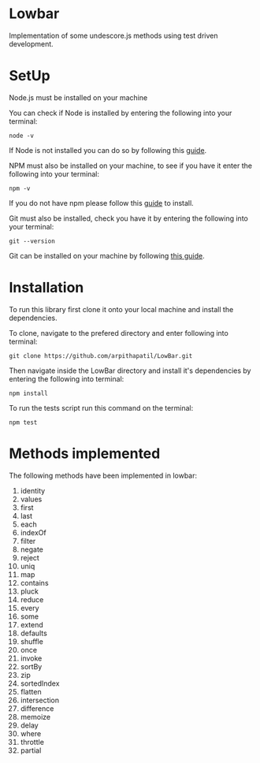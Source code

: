 # Lowbar

Implementation of some undescore.js methods using test driven development.

# SetUp

Node.js must be installed on your machine

You can check if Node is installed by entering the following into your terminal:

```node -v```

If Node is not installed you can do so by following this [guide](https://nodejs.org/en/download/package-manager/).

NPM must also be installed on your machine, to see if you have it enter the following into your terminal:

```npm -v```

If you do not have npm please follow this [guide](https://www.npmjs.com/get-npm) to install.

Git must also be installed, check you have it by entering the following into your terminal:

```git --version```

Git can be installed on your machine by following [this guide](https://git-scm.com/).

# Installation

To run this library first clone it onto your local machine and install the dependencies.

To clone, navigate to the prefered directory and enter following into terminal:

```git clone https://github.com/arpithapatil/LowBar.git```

Then navigate inside the LowBar directory and install it's dependencies by entering the following into terminal: 

```npm install```

To run the tests script run this command on the terminal: 

```npm test```

# Methods implemented

The following methods have been implemented in lowbar: 

1. identity
2. values
3. first
4. last
5. each
6. indexOf
7. filter
8. negate
9. reject
10. uniq
11. map
12. contains
13. pluck
14. reduce
15. every
16. some
17. extend
18. defaults
19. shuffle
20. once
21. invoke
22. sortBy
23. zip
24. sortedIndex
25. flatten
26. intersection
27. difference
28. memoize
29. delay
30. where
31. throttle
32. partial


